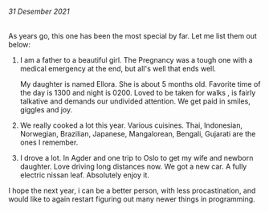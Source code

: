 
###### 31 Desember 2021

As years go, this one has been the most special by far. Let me list them out below:

1. I am a father to a beautiful girl. The Pregnancy was a tough one with a medical emergency at the end, but all's well that ends well. 

      My daughter is named Ellora. She is about 5 months old. Favorite time of the day is 1300 and night is 0200. Loved to be taken for walks , is fairly talkative and demands our undivided attention. We get paid in smiles, giggles and joy.

1. We really cooked a lot this year. Various cuisines. Thai, Indonesian, Norwegian, Brazilian, Japanese, Mangalorean, Bengali, Gujarati are the ones I remember. 
2. I drove a lot. In Agder and one trip to Oslo to get my wife and newborn daughter.  Love driving long distances  now. We got a new car. A fully electric nissan leaf.  Absolutely enjoy it. 

I hope the next year, i can be a better person, with less procastination, and would like to again restart figuring out many newer things in programming.  
